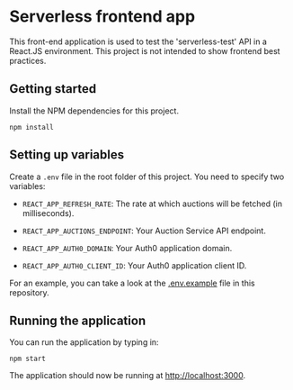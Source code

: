 # Serverless frontend app

This front-end application is used to test the 'serverless-test' API in a React.JS environment. This project is not intended to show frontend best practices.

## Getting started

Install the NPM dependencies for this project.
```
npm install
```

## Setting up variables
Create a `.env` file in the root folder of this project. You need to specify two variables:

* `REACT_APP_REFRESH_RATE`: The rate at which auctions will be fetched (in milliseconds).

* `REACT_APP_AUCTIONS_ENDPOINT`: Your Auction Service API endpoint.

* `REACT_APP_AUTH0_DOMAIN`: Your Auth0 application domain.

* `REACT_APP_AUTH0_CLIENT_ID`: Your Auth0 application client ID.

For an example, you can take a look at the [.env.example](.env.example) file in this repository.

## Running the application
You can run the application by typing in:
```
npm start
```

The application should now be running at [http://localhost:3000](http://localhost:3000).
